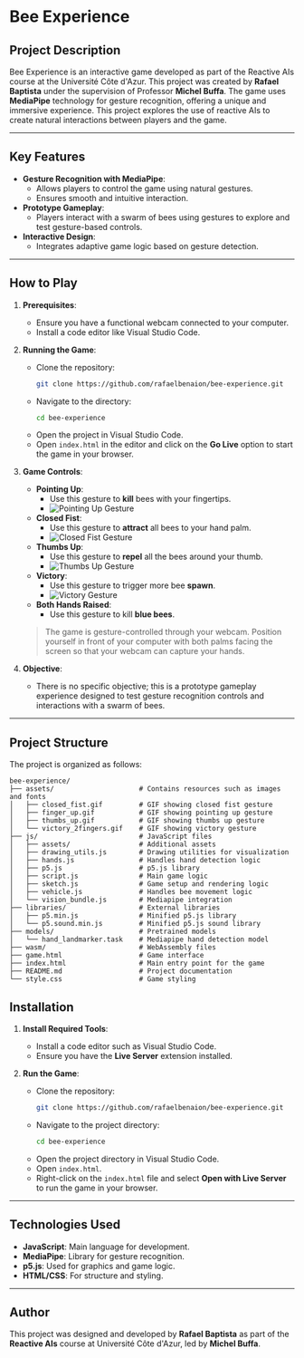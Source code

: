 # Bee Experience

## Project Description

Bee Experience is an interactive game developed as part of the Reactive AIs course at the Université Côte d'Azur. This project was created by **Rafael Baptista** under the supervision of Professor **Michel Buffa**. The game uses **MediaPipe** technology for gesture recognition, offering a unique and immersive experience. This project explores the use of reactive AIs to create natural interactions between players and the game.

---

## Key Features

- **Gesture Recognition with MediaPipe**:
  - Allows players to control the game using natural gestures.
  - Ensures smooth and intuitive interaction.
- **Prototype Gameplay**:
  - Players interact with a swarm of bees using gestures to explore and test gesture-based controls.
- **Interactive Design**:
  - Integrates adaptive game logic based on gesture detection.

---

## How to Play

1. **Prerequisites**:
   - Ensure you have a functional webcam connected to your computer.
   - Install a code editor like Visual Studio Code.

2. **Running the Game**:
   - Clone the repository:
     ```bash
     git clone https://github.com/rafaelbenaion/bee-experience.git
     ```
   - Navigate to the directory:
     ```bash
     cd bee-experience
     ```
   - Open the project in Visual Studio Code.
   - Open `index.html` in the editor and click on the **Go Live** option to start the game in your browser.

3. **Game Controls**:

   - **Pointing Up**:
     - Use this gesture to **kill** bees with your fingertips.
     - ![Pointing Up Gesture](assets/finger_up.gif)
   - **Closed Fist**:
     - Use this gesture to **attract** all bees to your hand palm.
     - ![Closed Fist Gesture](assets/closed_fist.gif)
   - **Thumbs Up**:
     - Use this gesture to **repel** all the bees around your thumb.
     - ![Thumbs Up Gesture](assets/thumbs_up.gif)
   - **Victory**:
     - Use this gesture to trigger more bee **spawn**.
     - ![Victory Gesture](assets/victory_2fingers.gif)
   - **Both Hands Raised**:
     - Use this gesture to kill **blue bees**.

   > The game is gesture-controlled through your webcam. Position yourself in front of your computer with both palms facing the screen so that your webcam can capture your hands.

4. **Objective**:
   - There is no specific objective; this is a prototype gameplay experience designed to test gesture recognition controls and interactions with a swarm of bees.

---

## Project Structure

The project is organized as follows:

```plaintext
bee-experience/
├── assets/                     # Contains resources such as images and fonts
│   ├── closed_fist.gif         # GIF showing closed fist gesture
│   ├── finger_up.gif           # GIF showing pointing up gesture
│   ├── thumbs_up.gif           # GIF showing thumbs up gesture
│   └── victory_2fingers.gif    # GIF showing victory gesture
├── js/                         # JavaScript files
│   ├── assets/                 # Additional assets
│   ├── drawing_utils.js        # Drawing utilities for visualization
│   ├── hands.js                # Handles hand detection logic
│   ├── p5.js                   # p5.js library
│   ├── script.js               # Main game logic
│   ├── sketch.js               # Game setup and rendering logic
│   ├── vehicle.js              # Handles bee movement logic
│   └── vision_bundle.js        # Mediapipe integration
├── libraries/                  # External libraries
│   ├── p5.min.js               # Minified p5.js library
│   └── p5.sound.min.js         # Minified p5.js sound library
├── models/                     # Pretrained models
│   └── hand_landmarker.task    # Mediapipe hand detection model
├── wasm/                       # WebAssembly files
├── game.html                   # Game interface
├── index.html                  # Main entry point for the game
├── README.md                   # Project documentation
└── style.css                   # Game styling
```

## Installation

1. **Install Required Tools**:
   - Install a code editor such as Visual Studio Code.
   - Ensure you have the **Live Server** extension installed.

2. **Run the Game**:
   - Clone the repository:
     ```bash
     git clone https://github.com/rafaelbenaion/bee-experience.git
     ```
   - Navigate to the project directory:
     ```bash
     cd bee-experience
     ```
   - Open the project directory in Visual Studio Code.
   - Open `index.html`.
   - Right-click on the `index.html` file and select **Open with Live Server** to run the game in your browser.


---

## Technologies Used

- **JavaScript**: Main language for development.
- **MediaPipe**: Library for gesture recognition.
- **p5.js**: Used for graphics and game logic.
- **HTML/CSS**: For structure and styling.

---

## Author

This project was designed and developed by **Rafael Baptista** as part of the **Reactive AIs** course at Université Côte d'Azur, led by **Michel Buffa**.
